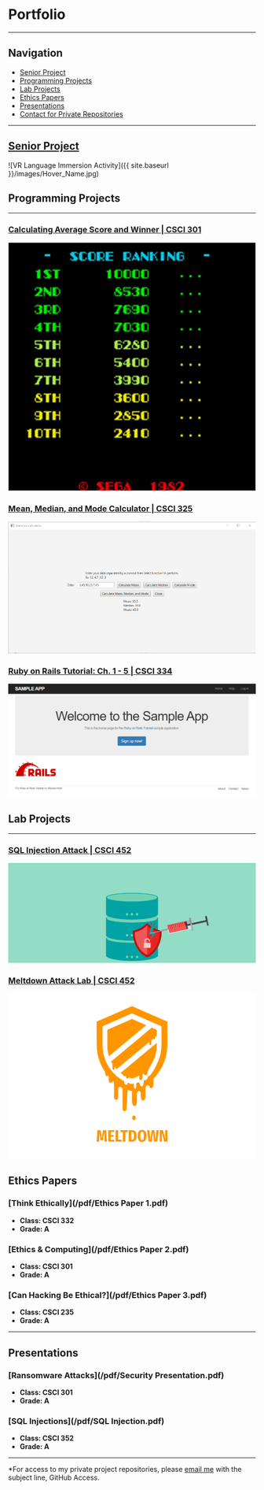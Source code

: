 # Portfolio

---

## Navigation

- [Senior Project](#senior-project)
- [Programming Projects](#programming-projects)
- [Lab Projects](#lab-projects)
- [Ethics Papers](#ethics-papers)
- [Presentations](#presentations)
- [Contact for Private Repositories](#contact-for-private-repositories)

---

## <a href="https://github.com/Mick7028/CSU-Senior-Project/blob/master/docs/Defense_Documentation.md" target="_blank">Senior Project</a>

![VR Language Immersion Activity]({{ site.baseurl }}/images/Hover_Name.jpg)


## Programming Projects

---

### [Calculating Average Score and Winner | CSCI 301](project1)

![Score Ranking](images/ScoreRanking.jpg)

### [Mean, Median, and Mode Calculator | CSCI 325](project2)

![Menu of project2](images/project_2_images/All.png)

### [Ruby on Rails Tutorial: Ch. 1 - 5 | CSCI 334](project3)

![Project 3 Thumbnail Name](images/RubyOnRails.png)

## Lab Projects

---

### [SQL Injection Attack | CSCI 452](project4)

![Project 4 Thumbnail Name](images/SQLInjection.png)


### [Meltdown Attack Lab | CSCI 452](project5)

![Project 5 Thumbnail Name](images/Meltdown.png)


Ethics Papers
-------------

### [Think Ethically](/pdf/Ethics Paper 1.pdf)

-   **Class: CSCI 332**  
-   **Grade: A**

### [Ethics & Computing](/pdf/Ethics Paper 2.pdf)

-   **Class: CSCI 301** 
-   **Grade: A**

### [Can Hacking Be Ethical?](/pdf/Ethics Paper 3.pdf)

-   **Class: CSCI 235** 
-   **Grade: A**

---

Presentations
-------------

### [Ransomware Attacks](/pdf/Security Presentation.pdf)

- **Class: CSCI 301** 
- **Grade: A**


### [SQL Injections](/pdf/SQL Injection.pdf)
 
- **Class: CSCI 352** 
- **Grade: A**

---

*For access to my private project repositories, please [email me](mailto:michaelson1999@gmail.com?subject=GitHub%20Access) with the subject line, GitHub Access.
